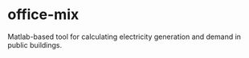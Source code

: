 # office-mix
Matlab-based tool for calculating electricity generation and demand in public buildings.

